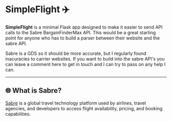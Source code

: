 # SimpleFlight ✈️

**SimpleFlight** is a minimal Flask app designed to make it easier to send API calls to the Sabre BargainFinderMax API. This would be a great starting point for anyone who has to build a parser between their website and the sabre API.

 Sabre is a GDS so it should be more accurate, but I regularly found inacuracies to carrier websites. If you want to build into the sabre API's you can leave a comment here to get in touch and I can try to pass on any help I can.

---

## 🌐 What is Sabre?

[Sabre](https://developer.sabre.com/) is a global travel technology platform used by airlines, travel agencies, and developers to access flight availability, pricing, and booking capabilities.
